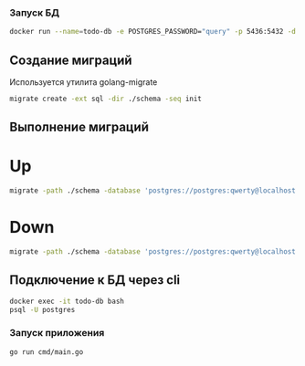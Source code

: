 ### Запуск БД ###

```bash
docker run --name=todo-db -e POSTGRES_PASSWORD="query" -p 5436:5432 -d --rm postgres
```

## Создание миграций ##

Используется утилита golang-migrate

```bash
migrate create -ext sql -dir ./schema -seq init
```

## Выполнение миграций ##

# Up #

```bash
migrate -path ./schema -database 'postgres://postgres:qwerty@localhost:5436/postgres?sslmode=disable' up
```

# Down #

```bash
migrate -path ./schema -database 'postgres://postgres:qwerty@localhost:5436/postgres?sslmode=disable' down
```

## Подключение к БД через cli ##

```bash
docker exec -it todo-db bash
psql -U postgres
```

### Запуск приложения ###

```bash
go run cmd/main.go
```
